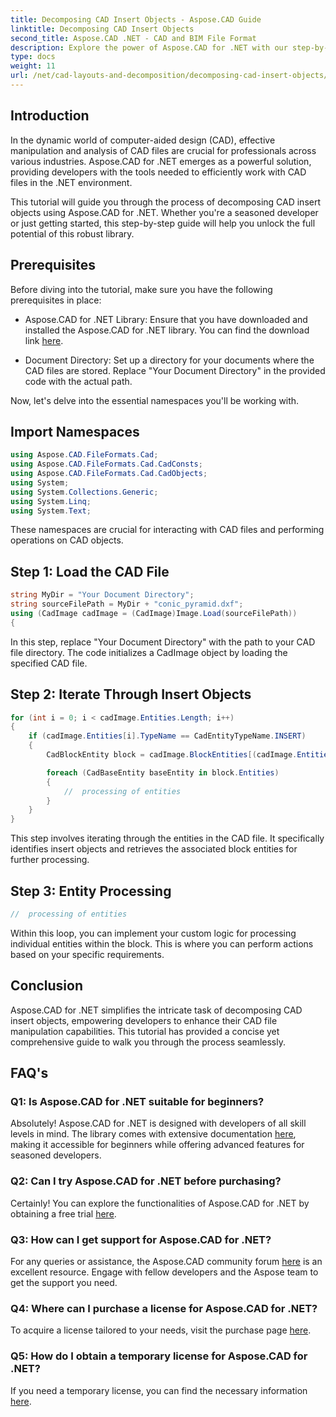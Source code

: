 ```yaml
---
title: Decomposing CAD Insert Objects - Aspose.CAD Guide
linktitle: Decomposing CAD Insert Objects
second_title: Aspose.CAD .NET - CAD and BIM File Format
description: Explore the power of Aspose.CAD for .NET with our step-by-step guide on decomposing CAD insert objects.
type: docs
weight: 11
url: /net/cad-layouts-and-decomposition/decomposing-cad-insert-objects/
---
```

## Introduction

In the dynamic world of computer-aided design (CAD), effective manipulation and analysis of CAD files are crucial for professionals across various industries. Aspose.CAD for .NET emerges as a powerful solution, providing developers with the tools needed to efficiently work with CAD files in the .NET environment.

This tutorial will guide you through the process of decomposing CAD insert objects using Aspose.CAD for .NET. Whether you're a seasoned developer or just getting started, this step-by-step guide will help you unlock the full potential of this robust library.

## Prerequisites

Before diving into the tutorial, make sure you have the following prerequisites in place:

- Aspose.CAD for .NET Library: Ensure that you have downloaded and installed the Aspose.CAD for .NET library. You can find the download link [here](https://releases.aspose.com/cad/net/).

- Document Directory: Set up a directory for your documents where the CAD files are stored. Replace "Your Document Directory" in the provided code with the actual path.

Now, let's delve into the essential namespaces you'll be working with.

## Import Namespaces

```csharp
using Aspose.CAD.FileFormats.Cad;
using Aspose.CAD.FileFormats.Cad.CadConsts;
using Aspose.CAD.FileFormats.Cad.CadObjects;
using System;
using System.Collections.Generic;
using System.Linq;
using System.Text;
```

These namespaces are crucial for interacting with CAD files and performing operations on CAD objects.

## Step 1: Load the CAD File

```csharp
string MyDir = "Your Document Directory";
string sourceFilePath = MyDir + "conic_pyramid.dxf";
using (CadImage cadImage = (CadImage)Image.Load(sourceFilePath))
{
```

In this step, replace "Your Document Directory" with the path to your CAD file directory. The code initializes a CadImage object by loading the specified CAD file.

## Step 2: Iterate Through Insert Objects

```csharp
for (int i = 0; i < cadImage.Entities.Length; i++)
{
    if (cadImage.Entities[i].TypeName == CadEntityTypeName.INSERT)
    {
        CadBlockEntity block = cadImage.BlockEntities[(cadImage.Entities[i] as CadInsertObject).Name];

        foreach (CadBaseEntity baseEntity in block.Entities)
        {
            //  processing of entities
        }
    }
}
```

This step involves iterating through the entities in the CAD file. It specifically identifies insert objects and retrieves the associated block entities for further processing.

## Step 3: Entity Processing

```csharp
//  processing of entities
```

Within this loop, you can implement your custom logic for processing individual entities within the block. This is where you can perform actions based on your specific requirements.

## Conclusion

Aspose.CAD for .NET simplifies the intricate task of decomposing CAD insert objects, empowering developers to enhance their CAD file manipulation capabilities. This tutorial has provided a concise yet comprehensive guide to walk you through the process seamlessly.

## FAQ's

### Q1: Is Aspose.CAD for .NET suitable for beginners?

Absolutely! Aspose.CAD for .NET is designed with developers of all skill levels in mind. The library comes with extensive documentation [here](https://reference.aspose.com/cad/net/), making it accessible for beginners while offering advanced features for seasoned developers.

### Q2: Can I try Aspose.CAD for .NET before purchasing?

Certainly! You can explore the functionalities of Aspose.CAD for .NET by obtaining a free trial [here](https://releases.aspose.com/).

### Q3: How can I get support for Aspose.CAD for .NET?

For any queries or assistance, the Aspose.CAD community forum [here](https://forum.aspose.com/c/cad/19) is an excellent resource. Engage with fellow developers and the Aspose team to get the support you need.

### Q4: Where can I purchase a license for Aspose.CAD for .NET?

To acquire a license tailored to your needs, visit the purchase page [here](https://purchase.aspose.com/buy).

### Q5: How do I obtain a temporary license for Aspose.CAD for .NET?

If you need a temporary license, you can find the necessary information [here](https://purchase.aspose.com/temporary-license/).
